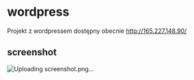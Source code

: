 # wordpress
Projekt z wordpressem dostępny obecnie http://165.227.148.90/

## screenshot
![Uploading screenshot.png…]()
